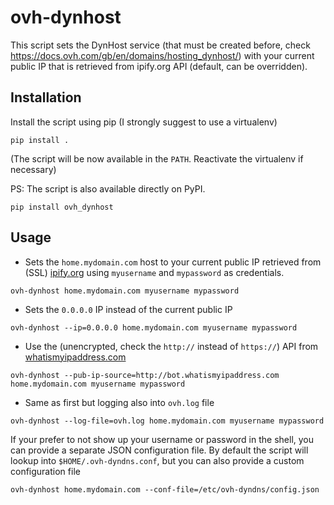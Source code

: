 # ovh-dynhost
This script sets the DynHost service (that must be created before, check https://docs.ovh.com/gb/en/domains/hosting_dynhost/) with your current public IP that is retrieved from ipify.org API (default, can be overridden). 

## Installation
Install the script using pip (I strongly suggest to use a virtualenv)

`pip install .`

(The script will be now available in the `PATH`. Reactivate the virtualenv if necessary)

PS: The script is also available directly on PyPI.

`pip install ovh_dynhost`

## Usage

- Sets the `home.mydomain.com` host to your current public IP retrieved from (SSL) [ipify.org](https://www.ipify.org) using `myusername` and `mypassword` as credentials.
```
ovh-dynhost home.mydomain.com myusername mypassword
```
- Sets the `0.0.0.0` IP instead of the current public IP
```
ovh-dynhost --ip=0.0.0.0 home.mydomain.com myusername mypassword
```
- Use the (unencrypted, check the `http://` instead of `https://`) API from [whatismyipaddress.com](http://www.whatismyipaddress.com)
```
ovh-dynhost --pub-ip-source=http://bot.whatismyipaddress.com home.mydomain.com myusername mypassword
```
- Same as first but logging also into `ovh.log` file
```
ovh-dynhost --log-file=ovh.log home.mydomain.com myusername mypassword
```

If your prefer to not show up your username or password in the shell, you can provide a separate JSON configuration file. By default the script will lookup into `$HOME/.ovh-dyndns.conf`, but you can also provide a custom configuration file

```
ovh-dynhost home.mydomain.com --conf-file=/etc/ovh-dyndns/config.json
```
